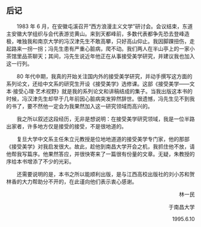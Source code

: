 ## 后记

&emsp;&emsp;1983 年 6 月，在安徽屯溪召开“西方浪漫主义文学”研讨会。会议结束，东道主安徽大学组织与会代表游览黄山。来到天都峰前，多数代表都争先恐去登峰造极，唯独我和南京大学的冯汉津先生不敢高攀，只好高山仰止。我因脚踝扭伤，走起路来一拐一拐；冯先生患有严重心脏病，爬不动。我们两人在半山亭上的一家小茶馆里品茶聊天；其间，冯先生说近年他正在从事接受美学研究，并建议我也加入这一行列。

&emsp;&emsp;80 年代中期，我真的开始关注国内外的接受美学研究，并动手撰写这方面的系列论文，还给中文系的研究生开设《接受美学》选修课。这部《接受美学——文本·接受心理·艺术视野》就是我的系列论文和讲稿结成的集子。当我出版这本书的时候，冯汉津先生却早于几年前因心脏病突发猝然辞世。很遗憾，冯先生见不到我的书了，要不然他一定会为我果然加入这一研究领域而高兴的。

&emsp;&emsp;我之所以叙述这段经历，无非是想说明：在接受美学研究领域，我是一位半路出家者，许多地方仅是接受的接受，不是很地道的。

&emsp;&emsp;复旦大学中文系主任朱立元教授是位地地道道的接受美学专门家，他的那部《接受美学》对我启发很大。故此，趁他到南昌大学开会之机，我抓住他不放，请他帮我写篇序。他果然答应，并很快寄来了一篇很有份量的文章。无疑，朱教授的序给本书增添了不少的光彩。

&emsp;&emsp;还需要说明的是，本书之所以能顺利出版，是与江西高校出版社的刘小苏和贺林香的大力帮助分不开的，在此谨向他们表示衷心感谢。


<div style="text-align: right"> 林一民

于南昌大学

1995.6.10 </div>

